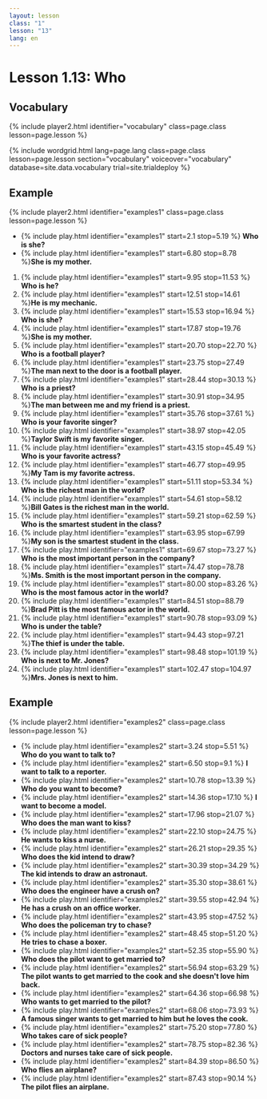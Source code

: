 ```yaml
---
layout: lesson
class: "1"
lesson: "13"
lang: en
---
```


# Lesson 1.13: Who

## Vocabulary
{% include player2.html identifier="vocabulary" class=page.class lesson=page.lesson %}

{% include wordgrid.html lang=page.lang
		class=page.class 
		lesson=page.lesson 
		section="vocabulary"
		voiceover="vocabulary"
		database=site.data.vocabulary 
		trial=site.trialdeploy %}




## Example 
{% include player2.html identifier="examples1" class=page.class lesson=page.lesson %}

-  {% include play.html identifier="examples1" start=2.1 stop=5.19 %} __Who is she?__
-  {% include play.html identifier="examples1" start=6.80 stop=8.78 %}__She is my mother.__
  
1. {% include play.html identifier="examples1" start=9.95 stop=11.53 %} __Who is he?__
2. {% include play.html identifier="examples1" start=12.51 stop=14.61 %}__He is my mechanic.__
3. {% include play.html identifier="examples1" start=15.53 stop=16.94 %} __Who is she?__
4. {% include play.html identifier="examples1" start=17.87 stop=19.76 %}__She is my mother.__
5. {% include play.html identifier="examples1" start=20.70 stop=22.70 %} __Who is a football player?__
6. {% include play.html identifier="examples1" start=23.75 stop=27.49 %}__The man next to the door is a football player.__
7. {% include play.html identifier="examples1" start=28.44 stop=30.13 %} __Who is a priest?__
8. {% include play.html identifier="examples1" start=30.91 stop=34.95 %}__The man between me and my friend is a priest.__
9. {% include play.html identifier="examples1" start=35.76 stop=37.61 %} __Who is your favorite singer?__
10. {% include play.html identifier="examples1" start=38.97 stop=42.05 %}__Taylor Swift is my favorite singer.__
11. {% include play.html identifier="examples1" start=43.15 stop=45.49 %} __Who is your favorite actress?__
12. {% include play.html identifier="examples1" start=46.77 stop=49.95 %}__My Tam is my favorite actress.__
13. {% include play.html identifier="examples1" start=51.11 stop=53.34 %} __Who is the richest man in the world?__
14. {% include play.html identifier="examples1" start=54.61 stop=58.12 %}__Bill Gates is the richest man in the world.__
15. {% include play.html identifier="examples1" start=59.21 stop=62.59 %} __Who is the smartest student in the class?__
16. {% include play.html identifier="examples1" start=63.95 stop=67.99 %}__My son is the smartest student in the class.__
17. {% include play.html identifier="examples1" start=69.67 stop=73.27 %} __Who is the most important person in the company?__
18. {% include play.html identifier="examples1" start=74.47 stop=78.78 %}__Ms. Smith is the most important person in the company.__
19. {% include play.html identifier="examples1" start=80.00 stop=83.26 %} __Who is the most famous actor in the world?__
20. {% include play.html identifier="examples1" start=84.51 stop=88.79 %}__Brad Pitt is the most famous actor in the world.__
21. {% include play.html identifier="examples1" start=90.78 stop=93.09 %} __Who is under the table?__
22. {% include play.html identifier="examples1" start=94.43 stop=97.21 %}__The thief is under the table.__
23. {% include play.html identifier="examples1" start=98.48 stop=101.19 %} __Who is next to Mr. Jones?__
24. {% include play.html identifier="examples1" start=102.47 stop=104.97 %}__Mrs. Jones is next to him.__


## Example 
{% include player2.html identifier="examples2" class=page.class lesson=page.lesson %}

- {% include play.html identifier="examples2" start=3.24 stop=5.51 %} __Who do you want to talk to?__
- {% include play.html identifier="examples2" start=6.50 stop=9.1 %} __I want to talk to a reporter.__
- {% include play.html identifier="examples2" start=10.78 stop=13.39 %} __Who do you want to become?__
- {% include play.html identifier="examples2" start=14.36 stop=17.10 %} __I want to become a model.__
- {% include play.html identifier="examples2" start=17.96 stop=21.07 %} __Who does the man want to kiss?__
- {% include play.html identifier="examples2" start=22.10 stop=24.75 %} __He wants to kiss a nurse.__
- {% include play.html identifier="examples2" start=26.21 stop=29.35 %} __Who does the kid intend to draw?__
- {% include play.html identifier="examples2" start=30.39 stop=34.29 %} __The kid intends to draw an astronaut.__
- {% include play.html identifier="examples2" start=35.30 stop=38.61 %} __Who does the engineer have a crush on?__
- {% include play.html identifier="examples2" start=39.55 stop=42.94 %} __He has a crush on an office worker.__
- {% include play.html identifier="examples2" start=43.95 stop=47.52 %} __Who does the policeman try to chase?__
- {% include play.html identifier="examples2" start=48.45 stop=51.20 %} __He tries to chase a boxer.__
- {% include play.html identifier="examples2" start=52.35 stop=55.90 %} __Who does the pilot want to get married to?__
- {% include play.html identifier="examples2" start=56.94 stop=63.29 %} __The pilot wants to get married to the cook and she doesn't love him back.__
- {% include play.html identifier="examples2" start=64.36 stop=66.98 %} __Who wants to get married to the pilot?__
- {% include play.html identifier="examples2" start=68.06 stop=73.93 %} __A famous singer wants to get married to him but he loves the cook.__
- {% include play.html identifier="examples2" start=75.20 stop=77.80 %} __Who takes care of sick people?__
- {% include play.html identifier="examples2" start=78.75 stop=82.36 %} __Doctors and nurses take care of sick people.__
- {% include play.html identifier="examples2" start=84.39 stop=86.50 %} __Who flies an airplane?__
- {% include play.html identifier="examples2" start=87.43 stop=90.14 %} __The pilot flies an airplane.__


 